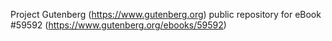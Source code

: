 Project Gutenberg (https://www.gutenberg.org) public repository for
eBook #59592 (https://www.gutenberg.org/ebooks/59592)

